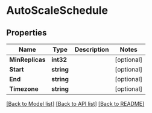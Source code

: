 # AutoScaleSchedule

## Properties
Name | Type | Description | Notes
------------ | ------------- | ------------- | -------------
**MinReplicas** | **int32** |  | [optional] 
**Start** | **string** |  | [optional] 
**End** | **string** |  | [optional] 
**Timezone** | **string** |  | [optional] 

[[Back to Model list]](../README.md#documentation-for-models) [[Back to API list]](../README.md#documentation-for-api-endpoints) [[Back to README]](../README.md)


